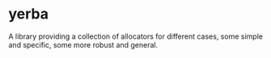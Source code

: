 # yerba
A library providing a collection of allocators for different cases, some simple and specific, some more robust and general.
